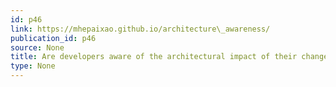 ```yaml
---
id: p46
link: https://mhepaixao.github.io/architecture\_awareness/
publication_id: p46
source: None
title: Are developers aware of the architectural impact of their changes?
type: None
---
```

